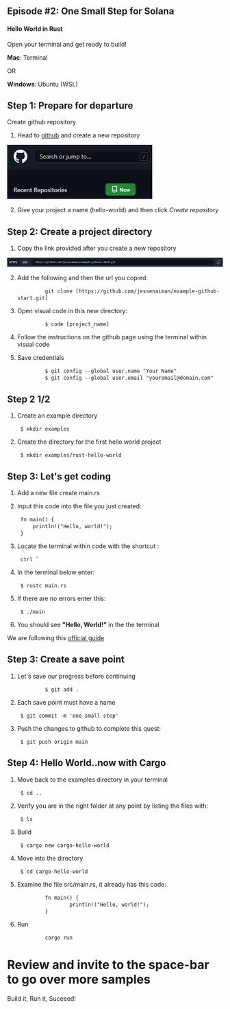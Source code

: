 ## Episode #2: One Small Step for Solana

#### Hello World in Rust

Open your terminal and get ready to build!

**Mac**:            Terminal

OR

**Windows**:        Ubuntu (WSL)



## Step 1: Prepare for departure

Create github repository

1. Head to [github](https://github.com/) and create a new repository 

![External Image](assets/new-repo.png)

2. Give your project a name (hello-world) and then click *Create repository*



## Step 2: Create a project directory

1. Copy the link provided after you create a new repository

![External Image](assets/clone-repo.png)

2. Add the following and then the url you copied:

                git clone [https://github.com/jessenaiman/example-github-start.git]

3. Open visual code in this new directory:

                $ code [project_name]

4. Follow the instructions on the github page using the terminal within visual code

5. Save credentials

                $ git config --global user.name "Your Name"
                $ git config --global user.email "youremail@domain.com"



## Step 2 1/2 

1. Create an example directory 

        $ mkdir examples

2. Create the directory for the first hello world project

        $ mkdir examples/rust-hello-world



## Step 3: Let's get coding

1. Add a new file create main.rs 
2. Input this code into the file you just created:

        fn main() {
            println!("Hello, world!");
        }

3. Locate the terminal within code with the shortcut : 

        ctrl ` 

4. In the terminal below enter:

        $ rustc main.rs

5. If there are no errors enter this:

        $ ./main

6. You should see **"Hello, World!"** in the the terminal

We are following this [official guide](https://doc.rust-lang.org/book/ch01-02-hello-world.html)



## Step 3: Create a save point

1. Let's save our progress before continuing 

                $ git add .

2. Each save point must have a name
       
        $ git commit -m 'one small step'

3. Push the changes to github to complete this quest:

        $ git push origin main



## Step 4: Hello World..now with Cargo

1. Move back to the examples directory in your terminal

        $ cd ..

2. Verify you are in the right folder at any point by listing the files with:

        $ ls

3. Build

        $ cargo new cargo-hello-world

4. Move into the directory

        $ cd cargo-hello-world

5. Examine the file src/main.rs, it already has this code:

                fn main() {
                        println!("Hello, world!");
                }

6. Run

                cargo run
    



# Review and invite to the space-bar to go over more samples

Build it, Run it, Suceeed!